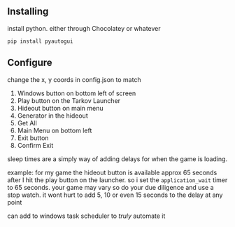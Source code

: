 ## Installing 

install python. either through Chocolatey or whatever

`pip install pyautogui`

## Configure

change the x, y coords in config.json to match
1. Windows button on bottom left of screen
2. Play button on the Tarkov Launcher
3. Hideout button on main menu
4. Generator in the hideout
5. Get All
6. Main Menu on bottom left
7. Exit button
8. Confirm Exit

sleep times are a simply way of adding delays for when the game is loading.

example: for my game the hideout button is available approx 65 seconds after I hit the play button on the launcher. so i set the `application_wait` timer to 65 seconds. your game may vary so do your due diligence and use a stop watch. it wont hurt to add 5, 10 or even 15 seconds to the delay at any point 

can add to windows task scheduler to _truly_ automate it
